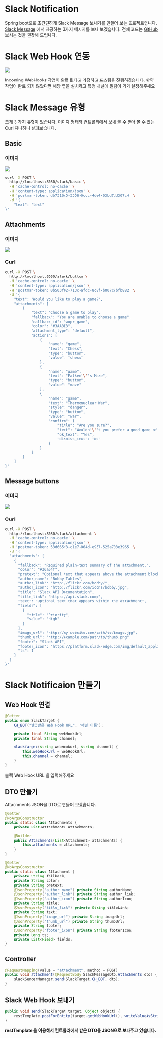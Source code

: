 # Slack Notification
Spring boot으로 초간단하게 Slack Message 보내기를 만들어 보는 프로젝트입니다. [Slack Message](https://api.slack.com/docs/messages/builder) 에서 제공하는 3가지 메시지를 보내 보겠습니다. 전체 코드는 [GitHub](https://github.com/cheese10yun/spring-boot-slack-notificaion) 보시는 것을 권장해 드립니다.

# Slack Web Hook 연동
![](https://i.imgur.com/MBhHN58.png)

Incoming WebHooks 작업이 완료 됬다고 가정하고 포스팅을 진행하겠습니다. 만약 작업이 완료 되지 않았다면 해당 앱을 설치하고 특정 채널에 알림이 가게 설정해주세요

# Slack Message 유형

크게 3 가지 유형이 있습니다. 이미지 형태와 컨트롤러에서 보내 볼 수 받아 볼 수 있는 Curl 하나하나 살펴보습니다.

## Basic

### 이미지
![](https://i.imgur.com/W6Gg0eV.png)

```bash
curl -X POST \
  http://localhost:8080/slack/basic \
  -H 'cache-control: no-cache' \
  -H 'content-type: application/json' \
  -H 'postman-token: db7316c5-3358-0ccc-4de4-03bd7dd307c4' \
  -d '{
	"text": "text"
}'
```

## Attachments

### 이미지
![](https://i.imgur.com/Povsbzl.png)

### Curl
```bash
curl -X POST \
  http://localhost:8080/slack/button \
  -H 'cache-control: no-cache' \
  -H 'content-type: application/json' \
  -H 'postman-token: 0b503f02-713c-afdc-8c8f-b007c7bfb882' \
  -d '{
    "text": "Would you like to play a game?",
    "attachments": [
        {
            "text": "Choose a game to play",
            "fallback": "You are unable to choose a game",
            "callback_id": "wopr_game",
            "color": "#3AA3E3",
            "attachment_type": "default",
            "actions": [
                {
                    "name": "game",
                    "text": "Chess",
                    "type": "button",
                    "value": "chess"
                },
                {
                    "name": "game",
                    "text": "Falken'\''s Maze",
                    "type": "button",
                    "value": "maze"
                },
                {
                    "name": "game",
                    "text": "Thermonuclear War",
                    "style": "danger",
                    "type": "button",
                    "value": "war",
                    "confirm": {
                        "title": "Are you sure?",
                        "text": "Wouldn'\''t you prefer a good game of chess?",
                        "ok_text": "Yes",
                        "dismiss_text": "No"
                    }
                }
            ]
        }
    ]
}'
```

## Message buttons

### 이미지
![](https://i.imgur.com/GEAfeAJ.png)

### Curl
```bash
curl -X POST \
  http://localhost:8080/slack/attachment \
  -H 'cache-control: no-cache' \
  -H 'content-type: application/json' \
  -H 'postman-token: 53d665f3-c1e7-064d-e957-525a703e3965' \
  -d '{
  "attachments": [
    {
      "fallback": "Required plain-text summary of the attachment.",
      "color": "#36a64f",
      "pretext": "Optional text that appears above the attachment block",
      "author_name": "Bobby Tables",
      "author_link": "http://flickr.com/bobby/",
      "author_icon": "http://flickr.com/icons/bobby.jpg",
      "title": "Slack API Documentation",
      "title_link": "https://api.slack.com/",
      "text": "Optional text that appears within the attachment",
      "fields": [
        {
          "title": "Priority",
          "value": "High"
        }
      ],
      "image_url": "http://my-website.com/path/to/image.jpg",
      "thumb_url": "http://example.com/path/to/thumb.png",
      "footer": "Slack API",
      "footer_icon": "https://platform.slack-edge.com/img/default_application_icon.png",
      "ts": 1
    }
  ]
}'
```

# Slack Notificaion 만들기

## Web Hook 연결

```java
@Getter
public enum SlackTarget {
    CH_BOT("발급받은 Web Hook URL", "채널 이름");

    private final String webHookUrl;
    private final String channel;

    SlackTarget(String webHookUrl, String channel) {
        this.webHookUrl = webHookUrl;
        this.channel = channel;
    }
}
```

슬랙 Web Hook URL 을 입력해주세요

## DTO 만들기

Attachments JSON을 DTO로 만들어 보겠습니다.

```java
@Getter
@NoArgsConstructor
public static class Attachments {
    private List<Attachment> attachments;

    @Builder
    public Attachments(List<Attachment> attachments) {
        this.attachments = attachments;
    }
}

@Getter
@NoArgsConstructor
public static class Attachment {
    private String fallback;
    private String color;
    private String pretext;
    @JsonProperty("author_name") private String authorName;
    @JsonProperty("author_link") private String author_link;
    @JsonProperty("author_icon") private String authorIcon;
    private String title;
    @JsonProperty("title_link") private String titleLink;
    private String text;
    @JsonProperty("image_url") private String imageUrl;
    @JsonProperty("thumb_url") private String thumbUrl;
    private String footer;
    @JsonProperty("footer_icon") private String footerIcon;
    private Long ts;
    private List<Field> fields;
}
```

## Controller

```java
@RequestMapping(value = "attachment", method = POST)
public void attachment(@RequestBody SlackMessageDto.Attachments dto) {
    slackSenderManager.send(SlackTarget.CH_BOT, dto);
}
```

## Slack Web Hook 보내기

```java
public void send(SlackTarget target, Object object) {
    restTemplate.postForEntity(target.getWebHookUrl(), writeValueAsString(object), String.class);
}
```
**restTemplate 을 이용해서 컨트롤러에서 받은 DTO를 JSON으로 보내주고 있습니다.**


